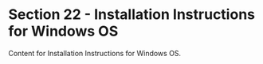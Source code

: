 # Section 22 - Installation Instructions for Windows OS
Content for Installation Instructions for Windows OS.